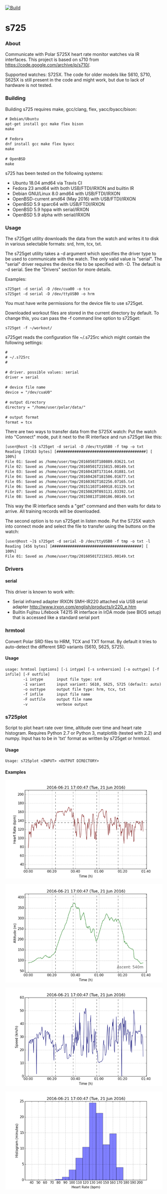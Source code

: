 [![Build](https://github.com/ra1fh/s725/actions/workflows/build.yml/badge.svg)](https://github.com/ra1fh/s725/actions/workflows/build.yml)

s725
====

### About

Communicate with Polar S725X heart rate monitor watches via IR
interfaces. This project is based on s710 from
https://code.google.com/archive/p/s710/.

Supported watches: S725X. The code for older models like S610, S710,
S625X is still present in the code and might work, but due to lack of
hardware is not tested.

### Building

Building s725 requires make, gcc/clang, flex,
yacc/byacc/bison:

	# Debian/Ubuntu
	apt-get install gcc make flex bison
	make

	# Fedora
	dnf install gcc make flex byacc
	make

    # OpenBSD
	make

s725 has been tested on the following systems:

 * Ubuntu 18.04 amd64 via Travis CI
 * Fedora 23 amd64 with both USB/FTDI/IRXON and builtin IR
 * Debian GNU/Linux 8.0 amd64 with USB/FTDI/IRXON
 * OpenBSD-current amd64 (May 2016) with USB/FTDI/IRXON
 * OpenBSD 5.9 sparc64 with USB/FTDI/IRXON
 * OpenBSD 5.9 hppa with serial/IRXON
 * OpenBSD 5.9 alpha with serial/IRXON

### Usage

The s725get utility downloads the data from the watch and writes it to
disk in various selectable formats: srd, hrm, tcx, txt.

The s725get utility takes a -d argument which specifies the driver
type to be used to communicate with the watch.  The only valid value
is "serial". The "serial" driver requires the device file to
be specified with -D.  The default is -d serial. See the "Drivers"
section for more details.

Examples:

	s725get -d serial -D /dev/cua00 -o tcx
	s725get -d serial -D /dev/ttyUSB0 -o hrm

You must have write permissions for the device file to use s725get.

Downloaded workout files are stored in the current directory by
default. To change this, you can pass the -f command line option to
s725get:

	s725get -f ~/workout/

s725get reads the configuration file ~/.s725rc which might contain
the following settings:

	#
	# ~/.s725rc
	#

	# driver. possible values: serial
	driver = serial

	# device file name
	device = "/dev/cuaU0"

    # output directory
    directory = "/home/user/polar/data/"

    # output format
    format = tcx

There are two ways to transfer data from the S725X watch:
Put the watch into "Connect" mode, put it next to the IR interface
and run s725get like this:

    [user@host ~]$ s725get -d serial -D /dev/ttyUSB0 -f tmp -o txt
    Reading [19163 bytes] [########################################] [  100%]
    File 01: Saved as /home/user/tmp/20160503T180809.03621.txt
    File 02: Saved as /home/user/tmp/20160501T215815.00149.txt
    File 03: Saved as /home/user/tmp/20160428T173144.01881.txt
    File 04: Saved as /home/user/tmp/20160426T181506.01677.txt
    File 05: Saved as /home/user/tmp/20160302T102256.07165.txt
    File 06: Saved as /home/user/tmp/20151103T140918.01129.txt
    File 07: Saved as /home/user/tmp/20150829T093131.03392.txt
    File 08: Saved as /home/user/tmp/20150813T180106.00149.txt

This way the IR interface sends a "get" command and then waits for
data to arrive. All training records will be downloaded.

The second option is to run s725get in listen mode. Put the S725X
watch into connect mode and select the file to transfer using the
buttons on the watch:

    [user@host ~]$ s725get -d serial -D /dev/ttyUSB0 -f tmp -o txt -l
    Reading [456 bytes] [########################################] [  100%]
    File 01: Saved as /home/user/tmp/20160501T215815.00149.txt

### Drivers

#### serial

This driver is known to work with:

 * Serial infrared adapter IRXON SMH-IR220 attached via USB serial adapter
   http://www.irxon.com/english/products/ir220_e.htm
 * Builtin Fujitsu Lifebook T4215 IR interface in IrDA mode (see BIOS
   setup) that is accessed like a standard serial port

### hrmtool

Convert Polar SRD files to HRM, TCX and TXT format. By default it tries
to auto-detect the different SRD variants (S610, S625, S725).

#### Usage

	usage: hrmtool [options] [-i intype] [-s srdversion] [-o outtype] [-f infile] [-F outfile]
	        -i intype      input file type: srd
	        -I variant     input variant: S610, S625, S725 (default: auto)
	        -o outtype     output file type: hrm, tcx, txt
	        -f infile      input file name
	        -F outfile     output file name
	        -v             verbose output

### s725plot

Script to plot heart rate over time, altitude over time and heart rate
histogram. Requires Python 2.7 or Python 3, matplotlib (tested
with 2.2) and numpy. Input has to be in 'txt' format as written by
s725get or hrmtool.

#### Usage

	Usage: s725plot <INPUT> <OUTPUT DIRECTORY>

#### Examples

![Heart Rate Diagram](examples/20160621T170047-time-hr.png)

![Altitude Diagram](examples/20160621T170047-time-alt.png)

![Speed Diagram](examples/20160621T170047-time-spd.png)

![Histogram](examples/20160621T170047-hist.png)

